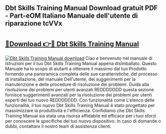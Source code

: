 ## Dbt Skills Training Manual Download gratuit PDF - Part-eOM Italiano Manuale dell'utente di riparazione tcVVx

# <h2><a href="http://dff1978.blite.top/?on=Dbt+Skills+Training+Manual">🔗Download 👉🔴 Dbt Skills Training Manual</a></h2>

[![Dbt Skills Training Manual download](https://i.imgur.com/lujVjoI.png)](http://dff1978.blite.top/?on=Dbt+Skills+Training+Manual)
Ciao e benvenuto nel manuale di Istruzioni per il tuo Dbt Skills Training Manual appena disimballato. Questo Manuale ha lo scopo di aiutarti a ottenere il massimo dal tuo Prodotto fornendo una panoramica completa delle sue caratteristiche, del processo di installazione, del manuale Dell'utente, dei suggerimenti per la manutenzione e delle procedure di risoluzione dei problemi. Guida alla risoluzione dei problemi per utenti avanzati REDDDDDDD questa sezione fornisce suggerimenti avanzati per la risoluzione dei problemi per utenti esperti del tuo nuovo REDDDDDDD. Con funzionalità come L'elenco delle funzionalità, il tuo nuovo Dbt Skills Training Manual è stato progettato per massimizzare la produttività e l'efficienza. Confidiamo che Dbt Skills Training Manual sia stata una risorsa affidabile ed efficace per i tuoi sforzi per conoscere le specifiche del tuo nuovo dispositivo. In caso di domande o dubbi, contattare il nostro team di assistenza clienti.
